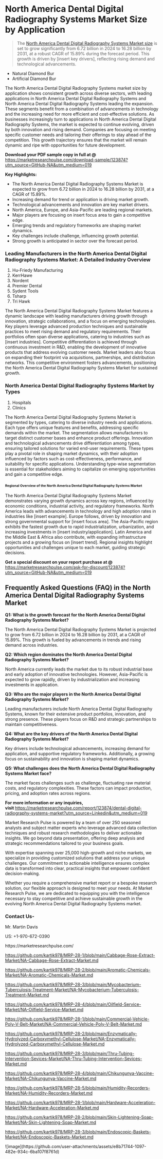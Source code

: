 <h1>North America Dental Digital Radiography Systems Market&nbsp;Size by Application</h1><blockquote><p>The <a href="https://marketresearchpulse.com/download-sample/123874?utm_source=GitHub-NA&amp;utm_medium=019">North America Dental Digital Radiography Systems Market size</a> is set to grow significantly from 6.72 billion in 2024 to 16.28 billion by 2031, at a robust CAGR of 15.89% during the forecast period. This growth is driven by [insert key drivers], reflecting rising demand and technological advancements.</p></blockquote><ul><li>Natural Diamond Bur <li> Artificial Diamond Bur</li></ul><p>The North America Dental Digital Radiography Systems market size by application shows consistent growth across diverse sectors, with leading applications in North America Dental Digital Radiography Systems and North America Dental Digital Radiography Systems leading the expansion. These segments benefit from a combination of advancements in technology and the increasing need for more efficient and cost-effective solutions. As businesses increasingly turn to applications in North America Dental Digital Radiography Systems, the market is expected to continue evolving, driven by both innovation and rising demand. Companies are focusing on meeting specific customer needs and tailoring their offerings to stay ahead of the competition. This growth trajectory ensures that the market will remain dynamic and ripe with opportunities for future development.</p><p><strong>Download your PDF sample copy in full at @ </strong><a href="https://marketresearchpulse.com/download-sample/123874?utm_source=GitHub-NA&amp;utm_medium=019">https://marketresearchpulse.com/download-sample/123874?utm_source=GitHub-NA&amp;utm_medium=019</a></p><p><strong>Key Highlights: </strong></p><ul><li>The North America Dental Digital Radiography Systems Market is expected to grow from 6.72 billion in 2024 to 16.28 billion by 2031, at a CAGR of 15.89%.</li><li>Increasing demand for trend or application is driving market growth.</li><li>Technological advancements and innovation are key market drivers.</li><li>North America, Europe, and Asia-Pacific are leading regional markets.</li><li>Major players are focusing on insert focus area to gain a competitive edge.</li><li>Emerging trends and regulatory frameworks are shaping market dynamics.</li><li>Key challenges include challenge, influencing growth potential.</li><li>Strong growth is anticipated in sector over the forecast period.</li></ul><h3>Leading Manufacturers in the North America Dental Digital Radiography Systems Market: A Detailed Industry Overview</h3><ol><li>Hu-Friedy Manufacturing</li><li>KerrHawe</li><li>Nordent</li><li>Premier Dental</li><li>Sydent Tools</li><li>Tsharp</li><li>Tri Hawk</li></ol><div class="flex max-w-full flex-col flex-grow"><div class="min-h-8 text-message flex w-full flex-col items-end gap-2 whitespace-normal break-words [.text-message+&amp;]:mt-5" dir="auto" data-message-author-role="assistant" data-message-id="fd8432e4-4910-450d-b182-61b7bfb0a01f" data-message-model-slug="gpt-4o"><div class="flex w-full flex-col gap-1 empty:hidden first:pt-[3px]"><div class="markdown prose w-full break-words dark:prose-invert light"><p>The North America Dental Digital Radiography Systems Market features a dynamic landscape with leading manufacturers driving growth through innovation, strategic collaborations, and a focus on emerging technologies. Key players leverage advanced production techniques and sustainable practices to meet rising demand and regulatory requirements. Their portfolios often span diverse applications, catering to industries such as [insert industries]. Competitive differentiation is achieved through continuous investment in R&amp;D, enabling the development of innovative products that address evolving customer needs. Market leaders also focus on expanding their footprint via acquisitions, partnerships, and distribution networks. This competitive environment fosters advancements, positioning the North America Dental Digital Radiography Systems Market for sustained growth.</p></div></div></div></div><h3>North America Dental Digital Radiography Systems Market by Types</h3><ol><li>Hospitals <li> Clinics</li></ol><div class="flex max-w-full flex-col flex-grow"><div class="min-h-8 text-message flex w-full flex-col items-end gap-2 whitespace-normal break-words [.text-message+&amp;]:mt-5" dir="auto" data-message-author-role="assistant" data-message-id="084470be-0bb7-4664-bddf-5156b4f41249" data-message-model-slug="gpt-4o-mini"><div class="flex w-full flex-col gap-1 empty:hidden first:pt-[3px]"><div class="markdown prose w-full break-words dark:prose-invert light"><p>The North America Dental Digital Radiography Systems Market is segmented by types, catering to diverse industry needs and applications. Each type offers unique features and benefits, addressing specific demands within the market. The segmentation allows manufacturers to target distinct customer bases and enhance product offerings. Innovation and technological advancements drive differentiation among types, ensuring tailored solutions for varied end-user requirements. These types play a pivotal role in shaping market dynamics, with their adoption influenced by factors such as cost-effectiveness, performance, and suitability for specific applications. Understanding type-wise segmentation is essential for stakeholders aiming to capitalize on emerging opportunities and gain a competitive edge.</p></div></div></div></div><h3><span style="font-size: 11px;">Regional Overview of the North America Dental Digital Radiography Systems Market</span></h3><div class="flex max-w-full flex-col flex-grow"><div class="min-h-8 text-message flex w-full flex-col items-end gap-2 whitespace-normal break-words [.text-message+&amp;]:mt-5" dir="auto" data-message-author-role="assistant" data-message-id="e9038762-ce64-4e30-91c9-9bd413514231" data-message-model-slug="gpt-4o-mini"><div class="flex w-full flex-col gap-1 empty:hidden first:pt-[3px]"><div class="markdown prose w-full break-words dark:prose-invert light"><p>The North America Dental Digital Radiography Systems Market demonstrates varying growth dynamics across key regions, influenced by economic conditions, industrial activity, and regulatory frameworks. North America leads with advancements in technology and high adoption rates in industries like [insert example]. Europe follows, driven by innovation and strong governmental support for [insert focus area]. The Asia-Pacific region exhibits the fastest growth due to rapid industrialization, urbanization, and increasing investments in [insert industry/application]. Latin America and the Middle East &amp; Africa also contribute, with expanding infrastructure projects and a growing focus on [insert trend]. Regional insights highlight opportunities and challenges unique to each market, guiding strategic decisions.</p></div></div></div></div><p><strong>Get a special discount on your report purchase at @ </strong><a href="https://marketresearchpulse.com/ask-for-discount/123874?utm_source=GitHub-NA&amp;utm_medium=019">https://marketresearchpulse.com/ask-for-discount/123874?utm_source=GitHub-NA&amp;utm_medium=019</a></p><h2>Frequently Asked Questions (FAQ) in the North America Dental Digital Radiography Systems Market</h2><p><strong>Q1: What is the growth forecast for the North America Dental Digital Radiography Systems Market?</strong></p><p>The North America Dental Digital Radiography Systems Market is projected to grow from 6.72 billion in 2024 to 16.28 billion by 2031, at a CAGR of 15.89%. This growth is fueled by advancements in trends and rising demand across industries.</p><p><strong>Q2: Which region dominates the North America Dental Digital Radiography Systems Market?</strong></p><p>North America currently leads the market due to its robust industrial base and early adoption of innovative technologies. However, Asia-Pacific is expected to grow rapidly, driven by industrialization and increasing investments in application.</p><p><strong>Q3: Who are the major players in the North America Dental Digital Radiography Systems Market?</strong></p><p>Leading manufacturers include North America Dental Digital Radiography Systems, known for their extensive product portfolios, innovation, and strong presence. These players focus on R&amp;D and strategic partnerships to maintain competitiveness.</p><p><strong>Q4: What are the key drivers of the North America Dental Digital Radiography Systems Market?</strong></p><p>Key drivers include technological advancements, increasing demand for application, and supportive regulatory frameworks. Additionally, a growing focus on sustainability and innovation is shaping market dynamics.</p><p><strong>Q5: What challenges does the North America Dental Digital Radiography Systems Market face?</strong></p><p>The market faces challenges such as challenge, fluctuating raw material costs, and regulatory complexities. These factors can impact production, pricing, and adoption rates across regions.</p><p><strong>For more information or any inquiries, visit&nbsp;</strong><a href="https://marketresearchpulse.com/report/123874/dental-digital-radiography-systems-market?utm_source=Linkedin&utm_medium=019">https://marketresearchpulse.com/report/123874/dental-digital-radiography-systems-market?utm_source=Linkedin&utm_medium=019</a></p><p>Market Research Pulse is powered by a team of over 250 seasoned analysts and subject matter experts who leverage advanced data collection techniques and robust research methodologies to deliver actionable insights. We go beyond data presentation, offering deep analysis and strategic recommendations tailored to your business goals.</p><p>With expertise spanning over 25,000 high-growth and niche markets, we specialize in providing customized solutions that address your unique challenges. Our commitment to actionable intelligence ensures complex data is transformed into clear, practical insights that empower confident decision-making.</p><p>Whether you require a comprehensive market report or a bespoke research solution, our flexible approach is designed to meet your needs. At Market Research Pulse, we are dedicated to equipping you with the intelligence necessary to stay competitive and achieve sustainable growth in the evolving North America Dental Digital Radiography Systems market.</p><h3><strong>Contact Us-</strong></h3><p>Mr. Martin Davis</p><p>US: +1-970-672-0390</p><p>https://marketresearchpulse.com/</p><p><a href="https://github.com/kartik978/MRP-28-1/blob/main/Cabbage-Rose-Extract-Market/NA-Cabbage-Rose-Extract-Market.md">https://github.com/kartik978/MRP-28-1/blob/main/Cabbage-Rose-Extract-Market/NA-Cabbage-Rose-Extract-Market.md</a></p><p><a href="https://github.com/kartik978/MRP-28-2/blob/main/Aromatic-Chemicals-Market/NA-Aromatic-Chemicals-Market.md">https://github.com/kartik978/MRP-28-2/blob/main/Aromatic-Chemicals-Market/NA-Aromatic-Chemicals-Market.md</a></p><p><a href="https://github.com/kartik978/MRP-28-3/blob/main/Mycobacterium-Tuberculosis-Treatment-Market/NA-Mycobacterium-Tuberculosis-Treatment-Market.md">https://github.com/kartik978/MRP-28-3/blob/main/Mycobacterium-Tuberculosis-Treatment-Market/NA-Mycobacterium-Tuberculosis-Treatment-Market.md</a></p><p><a href="https://github.com/kartik978/MRP-28-4/blob/main/Oilfield-Service-Market/NA-Oilfield-Service-Market.md">https://github.com/kartik978/MRP-28-4/blob/main/Oilfield-Service-Market/NA-Oilfield-Service-Market.md</a></p><p><a href="https://github.com/kartik978/MRP-28-1/blob/main/Commercial-Vehicle-Poly-V-Belt-Market/NA-Commercial-Vehicle-Poly-V-Belt-Market.md">https://github.com/kartik978/MRP-28-1/blob/main/Commercial-Vehicle-Poly-V-Belt-Market/NA-Commercial-Vehicle-Poly-V-Belt-Market.md</a></p><p><a href="https://github.com/kartik978/MRP-28-2/blob/main/Enzymatically-Hydrolyzed-Carboxymethyl-Cellulose-Market/NA-Enzymatically-Hydrolyzed-Carboxymethyl-Cellulose-Market.md">https://github.com/kartik978/MRP-28-2/blob/main/Enzymatically-Hydrolyzed-Carboxymethyl-Cellulose-Market/NA-Enzymatically-Hydrolyzed-Carboxymethyl-Cellulose-Market.md</a></p><p><a href="https://github.com/kartik978/MRP-28-3/blob/main/Thru-Tubing-Intervention-Sevices-Market/NA-Thru-Tubing-Intervention-Sevices-Market.md">https://github.com/kartik978/MRP-28-3/blob/main/Thru-Tubing-Intervention-Sevices-Market/NA-Thru-Tubing-Intervention-Sevices-Market.md</a></p><p><a href="https://github.com/kartik978/MRP-28-4/blob/main/Chikungunya-Vaccine-Market/NA-Chikungunya-Vaccine-Market.md">https://github.com/kartik978/MRP-28-4/blob/main/Chikungunya-Vaccine-Market/NA-Chikungunya-Vaccine-Market.md</a></p><p><a href="https://github.com/kartik978/MRP-28-5/blob/main/Humidity-Recorders-Market/NA-Humidity-Recorders-Market.md">https://github.com/kartik978/MRP-28-5/blob/main/Humidity-Recorders-Market/NA-Humidity-Recorders-Market.md</a></p><p><a href="https://github.com/kartik978/MRP-28-1/blob/main/Hardware-Acceleration-Market/NA-Hardware-Acceleration-Market.md">https://github.com/kartik978/MRP-28-1/blob/main/Hardware-Acceleration-Market/NA-Hardware-Acceleration-Market.md</a></p><p><a href="https://github.com/kartik978/MRP-28-2/blob/main/Skin-Lightening-Soap-Market/NA-Skin-Lightening-Soap-Market.md">https://github.com/kartik978/MRP-28-2/blob/main/Skin-Lightening-Soap-Market/NA-Skin-Lightening-Soap-Market.md</a></p><p><a href="https://github.com/kartik978/MRP-28-3/blob/main/Endoscopic-Baskets-Market/NA-Endoscopic-Baskets-Market.md">https://github.com/kartik978/MRP-28-3/blob/main/Endoscopic-Baskets-Market/NA-Endoscopic-Baskets-Market.md</a></p>
![image](https://github.com/user-attachments/assets/e8b71744-1097-482e-934c-6ba107f8761d)
